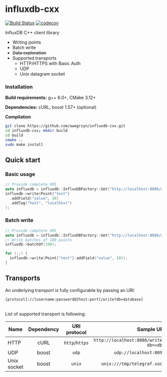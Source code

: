 # influxdb-cxx

[![Build Status](https://travis-ci.com/awegrzyn/influxdb-cxx.svg?branch=master)](https://travis-ci.com/awegrzyn/influxdb-cxx)
[![codecov](https://codecov.io/gh/awegrzyn/influxdb-cxx/branch/master/graph/badge.svg)](https://codecov.io/gh/awegrzyn/influxdb-cxx)


InfluxDB C++ client library
 - Writing points
 - Batch write
 - ~~Data exploration~~
 - Supported transports
   - HTTP/HTTPS with Basic Auth
   - UDP
   - Unix datagram socket


 ### Installation

 __Build requirements:__
 g++ 6.0+, CMake 3.12+

__Dependencies:__
 cURL, boost 1.57+ (optional)

 __Compilation__
 ```bash
git clone https://github.com/awegrzyn/influxdb-cxx.git
cd influxdb-cxx; mkdir build
cd build
cmake ..
sudo make install
 ```

## Quick start

### Basic usage

```cpp
// Provide complete URI
auto influxdb = influxdb::InfluxDBFactory::Get("http://localhost:8086/write?db=test");
influxdb->write(Point{"test"}
  .addField("value", 10)
  .addTag("host", "localhost")
);
```

### Batch write

```cpp
// Provide complete URI
auto influxdb = influxdb::InfluxDBFactory::Get("http://localhost:8086/write?db=test");
// Write batches of 100 points
influxdb->batchOf(100);

for (;;) {
  influxdb->write(Point{"test"}.addField("value", 10));
}
```

## Transports

An underlying transport is fully configurable by passing an URI:
```
[protocol]://[username:password@]host:port[/write?db=database]
```
<br>
List of supported transport is following:

| Name        | Dependency  | URI protocol | Sample URI                            |
| ----------- |:-----------:|:------------:| -------------------------------------:|
| HTTP        | cURL        | `http`/`https`       | `http://localhost:8086/write?db=<db>` |
| UDP         | boost       | `udp`        | `udp://localhost:8094`                |
| Unix socket | boost       | `unix`       | `unix:///tmp/telegraf.sock`           |
